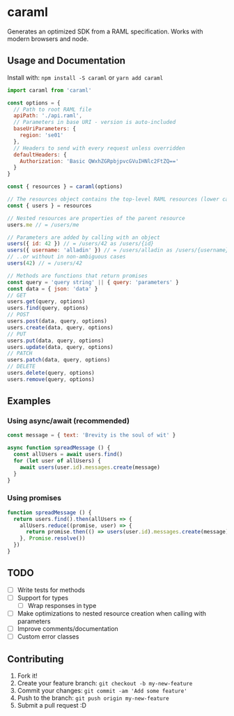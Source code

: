 # caraml
Generates an optimized SDK from a RAML specification.
Works with modern browsers and node.

## Usage and Documentation
Install with: `npm install -S caraml` or `yarn add caraml`

```js
import caraml from 'caraml'

const options = {
  // Path to root RAML file
  apiPath: './api.raml',
  // Parameters in base URI - version is auto-included
  baseUriParameters: {
    region: 'se01'
  },
  // Headers to send with every request unless overridden
  defaultHeaders: {
    Authorization: 'Basic QWxhZGRpbjpvcGVuIHNlc2FtZQ=='
  }
}

const { resources } = caraml(options)

// The resources object contains the top-level RAML resources (lower cased)
const { users } = resources

// Nested resources are properties of the parent resource
users.me // = /users/me

// Parameters are added by calling with an object
users({ id: 42 }) // = /users/42 as /users/{id}
users({ username: 'alladin' }) // = /users/alladin as /users/{username}
// ..or without in non-ambiguous cases
users(42) // = /users/42

// Methods are functions that return promises
const query = 'query string' || { query: 'parameters' }
const data = { json: 'data' }
// GET
users.get(query, options)
users.find(query, options)
// POST
users.post(data, query, options)
users.create(data, query, options)
// PUT
users.put(data, query, options)
users.update(data, query, options)
// PATCH
users.patch(data, query, options)
// DELETE
users.delete(query, options)
users.remove(query, options)
```

## Examples
### Using async/await (recommended)
```js
const message = { text: 'Brevity is the soul of wit' }

async function spreadMessage () {
  const allUsers = await users.find()
  for (let user of allUsers) {
    await users(user.id).messages.create(message)
  }
}
```

### Using promises
```js
function spreadMessage () {
  return users.find().then(allUsers => {
    allUsers.reduce((promise, user) => {
      return promise.then(() => users(user.id).messages.create(message))
    }, Promise.resolve())
  })
}
```

## TODO
- [ ] Write tests for methods
- [ ] Support for types
  - [ ] Wrap responses in type
- [ ] Make optimizations to nested resource creation when calling with parameters
- [ ] Improve comments/documentation
- [ ] Custom error classes

## Contributing
1. Fork it!
2. Create your feature branch: `git checkout -b my-new-feature`
3. Commit your changes: `git commit -am 'Add some feature'`
4. Push to the branch: `git push origin my-new-feature`
5. Submit a pull request :D

